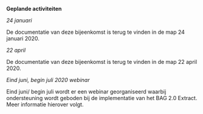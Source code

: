 **Geplande activiteiten**  
  
_24 januari_  
  
De documentatie van deze bijeenkomst is terug te vinden in de map 24 januari 2020.  
  
_22 april_  
  
De documentatie van deze bijeenkomst is terug te vinden in de map 22 april 2020.  
  
_Eind juni, begin juli 2020 webinar_  
  
Eind juni/ begin juli wordt er een webinar georganiseerd waarbij ondersteuning wordt geboden bij de implementatie van het BAG 2.0 Extract. Meer informatie hierover volgt.

